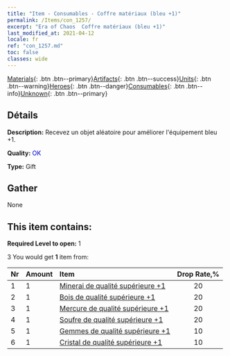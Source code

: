 ```yaml
---
title: "Item - Consumables - Coffre matériaux (bleu +1)"
permalink: /Items/con_1257/
excerpt: "Era of Chaos  Coffre matériaux (bleu +1)"
last_modified_at: 2021-04-12
locale: fr
ref: "con_1257.md"
toc: false
classes: wide
---
```

 [Materials](/fr/Items/){: .btn .btn--primary}[Artifacts](/fr/Items/Artifacts/){: .btn .btn--success}[Units](/fr/Items/Units/){: .btn .btn--warning}[Heroes](/fr/Items/Heroes/){: .btn .btn--danger}[Consumables](/fr/Items/Consumables/){: .btn .btn--info}[Unknown](/fr/Items/Unknown/){: .btn .btn--primary}

## Détails
 **Description:** Recevez un objet aléatoire pour améliorer l'équipement bleu +1.

 **Quality:** <span style="color: #0000CD">OK</span>

 **Type:** Gift

## Gather

  None

## This item contains:

 **Required Level to open:** 1

 3 You would get **1** item  from:

  | Nr | Amount |     Item    | Drop Rate,% |
  |:---|:-------|:------------|:---------:|
  | 1 | 1 | [Minerai de qualité supérieure +1](/fr/Items/mat_19/) | 20 | 
  | 2 | 1 | [Bois de qualité supérieure +1](/fr/Items/mat_20/) | 20 | 
  | 3 | 1 | [Mercure de qualité supérieure +1](/fr/Items/mat_21/) | 20 | 
  | 4 | 1 | [Soufre de qualité supérieure +1](/fr/Items/mat_22/) | 20 | 
  | 5 | 1 | [Gemmes de qualité supérieure +1](/fr/Items/mat_23/) | 10 | 
  | 6 | 1 | [Cristal de qualité supérieure +1](/fr/Items/mat_24/) | 10 | 

